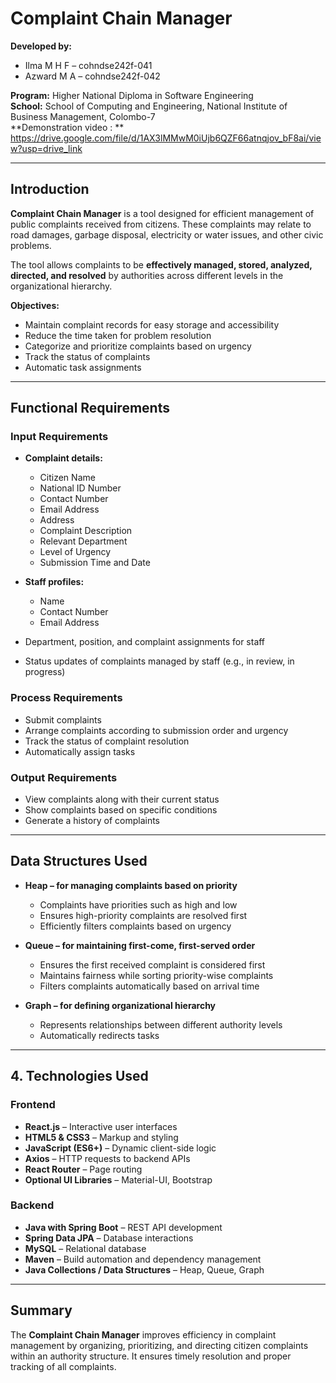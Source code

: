 # Complaint Chain Manager

**Developed by:**  
- Ilma M H F – cohndse242f-041  
- Azward M A – cohndse242f-042  

**Program:** Higher National Diploma in Software Engineering  
**School:** School of Computing and Engineering, National Institute of Business Management, Colombo-7  
**Demonstration video : ** https://drive.google.com/file/d/1AX3lMMwM0iUjb6QZF66atnqjov_bF8ai/view?usp=drive_link

---

## Introduction

**Complaint Chain Manager** is a tool designed for efficient management of public complaints received from citizens. These complaints may relate to road damages, garbage disposal, electricity or water issues, and other civic problems.  

The tool allows complaints to be **effectively managed, stored, analyzed, directed, and resolved** by authorities across different levels in the organizational hierarchy.  

**Objectives:**  
- Maintain complaint records for easy storage and accessibility  
- Reduce the time taken for problem resolution  
- Categorize and prioritize complaints based on urgency  
- Track the status of complaints  
- Automatic task assignments  

---

## Functional Requirements

### Input Requirements

- **Complaint details:**  
  - Citizen Name  
  - National ID Number  
  - Contact Number  
  - Email Address  
  - Address  
  - Complaint Description  
  - Relevant Department  
  - Level of Urgency  
  - Submission Time and Date  

- **Staff profiles:**  
  - Name  
  - Contact Number  
  - Email Address  

- Department, position, and complaint assignments for staff  
- Status updates of complaints managed by staff (e.g., in review, in progress)  

### Process Requirements

- Submit complaints  
- Arrange complaints according to submission order and urgency  
- Track the status of complaint resolution  
- Automatically assign tasks

### Output Requirements

- View complaints along with their current status  
- Show complaints based on specific conditions  
- Generate a history of complaints  

---

## Data Structures Used

- **Heap – for managing complaints based on priority**  
  - Complaints have priorities such as high and low  
  - Ensures high-priority complaints are resolved first  
  - Efficiently filters complaints based on urgency  

- **Queue – for maintaining first-come, first-served order**  
  - Ensures the first received complaint is considered first  
  - Maintains fairness while sorting priority-wise complaints  
  - Filters complaints automatically based on arrival time  

- **Graph – for defining organizational hierarchy**  
  - Represents relationships between different authority levels  
  - Automatically redirects tasks

---


## 4. Technologies Used

### Frontend
- **React.js** – Interactive user interfaces  
- **HTML5 & CSS3** – Markup and styling  
- **JavaScript (ES6+)** – Dynamic client-side logic  
- **Axios** – HTTP requests to backend APIs  
- **React Router** – Page routing  
- **Optional UI Libraries** – Material-UI, Bootstrap  

### Backend
- **Java with Spring Boot** – REST API development  
- **Spring Data JPA** – Database interactions  
- **MySQL** – Relational database  
- **Maven** – Build automation and dependency management  
- **Java Collections / Data Structures** – Heap, Queue, Graph  

---

## Summary

The **Complaint Chain Manager** improves efficiency in complaint management by organizing, prioritizing, and directing citizen complaints within an authority structure. It ensures timely resolution and proper tracking of all complaints.
